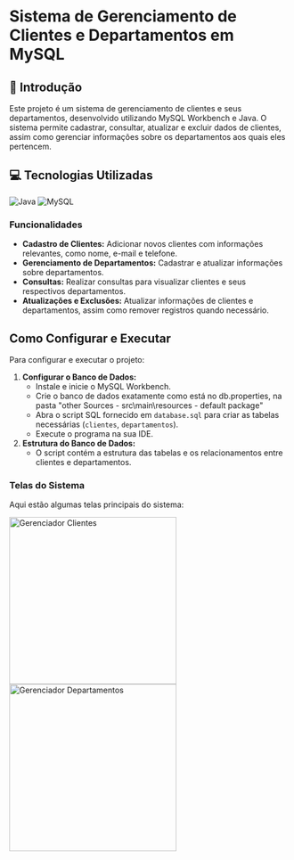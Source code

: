 # Sistema de Gerenciamento de Clientes e Departamentos em MySQL

## 📖 Introdução
Este projeto é um sistema de gerenciamento de clientes e seus departamentos, desenvolvido utilizando MySQL Workbench e Java. O sistema permite cadastrar, consultar, atualizar e excluir dados de clientes, assim como gerenciar informações sobre os departamentos aos quais eles pertencem.

## 💻 Tecnologias Utilizadas
![Java](https://img.shields.io/badge/java-%23ED8B00.svg?style=for-the-badge&logo=openjdk&logoColor=white)
![MySQL](https://img.shields.io/badge/mysql-4479A1.svg?style=for-the-badge&logo=mysql&logoColor=white)

### Funcionalidades
- **Cadastro de Clientes:** Adicionar novos clientes com informações relevantes, como nome, e-mail e telefone.
- **Gerenciamento de Departamentos:** Cadastrar e atualizar informações sobre departamentos.
- **Consultas:** Realizar consultas para visualizar clientes e seus respectivos departamentos.
- **Atualizações e Exclusões:** Atualizar informações de clientes e departamentos, assim como remover registros quando necessário.

## Como Configurar e Executar
Para configurar e executar o projeto:
1. **Configurar o Banco de Dados:**
   - Instale e inicie o MySQL Workbench.
   - Crie o banco de dados exatamente como está no db.properties, na pasta "other Sources - src\main\resources - default package"
   - Abra o script SQL fornecido em `database.sql` para criar as tabelas necessárias (`clientes`, `departamentos`).
   - Execute o programa na sua IDE.
2. **Estrutura do Banco de Dados:**
   - O script contém a estrutura das tabelas e os relacionamentos entre clientes e departamentos.

### Telas do Sistema

Aqui estão algumas telas principais do sistema:

<img src="https://github.com/user-attachments/assets/05b0aad6-712c-43f0-93b6-7314e9e904a5" alt="Gerenciador Clientes" width="300" style="display:inline-block; margin-right:10px;" />
<img src="https://github.com/user-attachments/assets/5f66bb20-d037-47bf-a367-9b9186aeb4a6" alt="Gerenciador Departamentos" width="300" style="display:inline-block;" />


